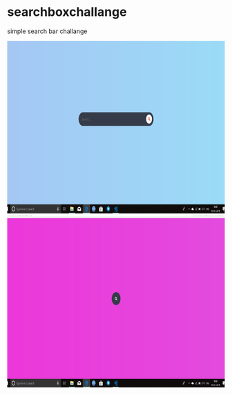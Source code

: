 # searchboxchallange
simple search bar challange
<div class="container">
<img src="Screenshot%20(121).png" alt="Smiley face" height="400" width="600"> 
<img src="Screenshot%20(122).png" alt="Smiley face" height="400" width="600"> 
</div>
